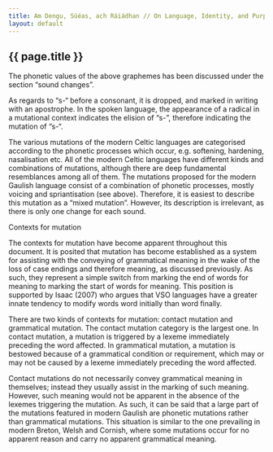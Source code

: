 ```yaml
---
title: Am Dengu, Súéas, ach Ráiádhan // On Language, Identity, and Purpose
layout: default
---
```


## {{ page.title }}

The phonetic values of the above graphemes has been discussed under the section “sound changes”.
 
As regards to “s-“ before a consonant, it is dropped, and marked in writing with an apostrophe. In the spoken language, the appearance of a radical in a mutational context indicates the elision of “s-”, therefore indicating the mutation of “s-“.
 
The various mutations of the modern Celtic languages are categorised according to the phonetic processes which occur, e.g. softening, hardening, nasalisation etc. All of the modern Celtic languages have different kinds and combinations of mutations, although there are deep fundamental resemblances among all of them. The mutations proposed for the modern Gaulish language consist of a combination of phonetic processes, mostly voicing and spriantisation (see above). Therefore, it is easiest to describe this mutation as a “mixed mutation”. However, its description is irrelevant, as there is only one change for each sound.
 
Contexts for mutation
 
The contexts for mutation have become apparent throughout this document. It is posited that mutation has become established as a system for assisting with the conveying of grammatical meaning in the wake of the loss of case endings and therefore meaning, as discussed previously. As such, they represent a simple switch from marking the end of words for meaning to marking the start of words for meaning. This position is supported by Isaac (2007) who argues that VSO languages have a greater innate tendency to modify words word initially than word finally.
 
There are two kinds of contexts for mutation: contact mutation and grammatical mutation. The contact mutation category is the largest one. In contact mutation, a mutation is triggered by a lexeme immediately preceding the word affected. In grammatical mutation, a mutation is bestowed because of a grammatical condition or requirement, which may or may not be caused by a lexeme immediately preceding the word affected.
 
Contact mutations do not necessarily convey grammatical meaning in themselves; instead they usually assist in the marking of such meaning. However, such meaning would not be apparent in the absence of the lexemes triggering the mutation. As such, it can be said that a large part of the mutations featured in modern Gaulish are phonetic mutations rather than grammatical mutations. This situation is similar to the one prevailing in modern Breton, Welsh and Cornish, where some mutations occur for no apparent reason and carry no apparent grammatical meaning.

<!--
You can use HTML elements in Markdown, such as the comment element, and they won't be affected by a markdown parser. However, if you create an HTML element in your markdown file, you cannot use markdown syntax within that element's contents.
-->